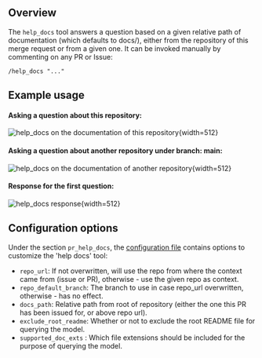 ## Overview

The `help_docs` tool answers a question based on a given relative path of documentation (which defaults to docs/), either from the repository of this merge request or from a given one.
It can be invoked manually by commenting on any PR or Issue:
```
/help_docs "..."
```

## Example usage
#### Asking a question about this repository:
![help_docs on the documentation of this repository](https://codium.ai/images/pr_agent/help_docs_comment.png){width=512}

#### Asking a question about another repository under branch: main:
![help_docs on the documentation of another repository](https://codium.ai/images/pr_agent/help_docs_comment_explicit_git.png){width=512}

#### Response for the first question: 
![help_docs response](https://codium.ai/images/pr_agent/help_docs_response.png){width=512}

## Configuration options

Under the section `pr_help_docs`, the [configuration file](https://github.com/Codium-ai/pr-agent/blob/main/pr_agent/settings/configuration.toml#L50) contains options to customize the 'help docs' tool:

- `repo_url`: If not overwritten, will use the repo from where the context came from (issue or PR), otherwise - use the given repo as context.
- `repo_default_branch`: The branch to use in case repo_url overwritten, otherwise - has no effect.
- `docs_path`: Relative path from root of repository (either the one this PR has been issued for, or above repo url).
- `exclude_root_readme`:  Whether or not to exclude the root README file for querying the model.
- `supported_doc_exts` : Which file extensions should be included for the purpose of querying the model.
